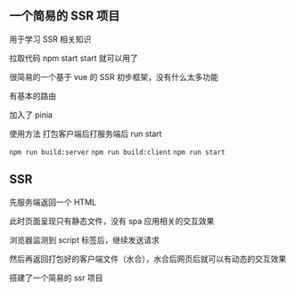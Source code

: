 ## 一个简易的 SSR 项目

用于学习 SSR 相关知识

拉取代码 npm start start 就可以用了

很简易的一个基于 vue 的 SSR 初步框架，没有什么太多功能

有基本的路由

加入了 pinia

使用方法
打包客户端后打服务端后 run start

`npm run build:server`
`npm run build:client`
`npm run start`

## SSR

先服务端返回一个 HTML

此时页面呈现只有静态文件，没有 spa 应用相关的交互效果

浏览器监测到 script 标签后，继续发送请求

然后再返回打包好的客户端文件（水合），水合后网页后就可以有动态的交互效果

搭建了一个简易的 ssr 项目
